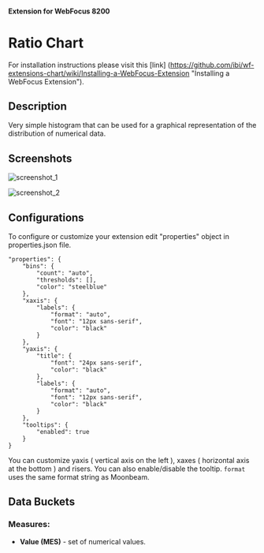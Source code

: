 #### Extension for WebFocus 8200

# Ratio Chart

For installation instructions please visit this [link] (https://github.com/ibi/wf-extensions-chart/wiki/Installing-a-WebFocus-Extension "Installing a WebFocus Extension").

## Description

Very simple histogram that can be used for a graphical representation of the distribution of numerical data.

## Screenshots

![screenshot_1](https://github.com/ibi/wf-extensions-chart/blob/master/com.ibi.histogram/screenshots/1.png)

![screenshot_2](https://github.com/ibi/wf-extensions-chart/blob/master/com.ibi.histogram/screenshots/2.png)

## Configurations

To configure or customize your extension edit "properties" object in properties.json file.
	
	"properties": {
		"bins": {
			"count": "auto",
			"thresholds": [],
			"color": "steelblue"
		},
		"xaxis": {
			"labels": {
				"format": "auto",
				"font": "12px sans-serif",
				"color": "black"
			}
		},
		"yaxis": {
			"title": {
				"font": "24px sans-serif",
				"color": "black"
			},
			"labels": {
				"format": "auto",
				"font": "12px sans-serif",
				"color": "black"
			}
		},
		"tooltips": {
			"enabled": true
		}
	}

You can customize yaxis ( vertical axis on the left ), xaxes ( horizontal axis at the bottom ) and risers. You can also enable/disable the tooltip. `format` uses the same format string as Moonbeam.

## Data Buckets

### Measures:
* **Value (MES)** - set of numerical values.

